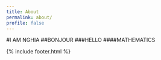```yaml
---
title: About
permalink: about/
profile: false
---
```


#I AM NGHIA
##BONJOUR
###HELLO
####MATHEMATICS

{% include footer.html %}